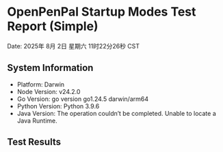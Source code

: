 # OpenPenPal Startup Modes Test Report (Simple)
Date: 2025年 8月 2日 星期六 11时22分26秒 CST

## System Information
- Platform: Darwin
- Node Version: v24.2.0
- Go Version: go version go1.24.5 darwin/arm64
- Python Version: Python 3.9.6
- Java Version: The operation couldn’t be completed. Unable to locate a Java Runtime.

## Test Results

